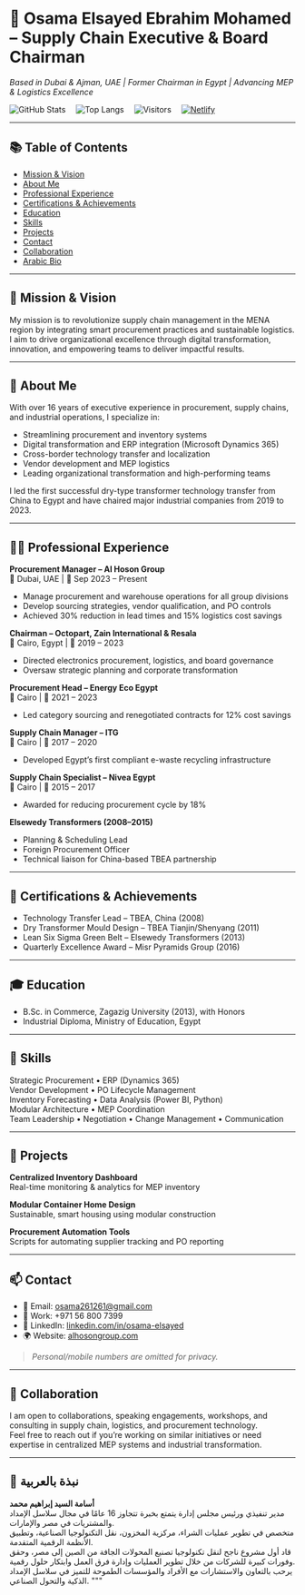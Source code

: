 
# 🚀 Osama Elsayed Ebrahim Mohamed – Supply Chain Executive & Board Chairman

*Based in Dubai & Ajman, UAE | Former Chairman in Egypt | Advancing MEP & Logistics Excellence*

![GitHub Stats](https://github-readme-stats.vercel.app/api?username=Osama261caryp&show_icons=true&theme=default) 
![Top Langs](https://github-readme-stats.vercel.app/api/top-langs?username=Osama261caryp&layout=compact) 
![Visitors](https://profile-counter.glitch.me/Osama261caryp/count.svg) 
[![Netlify](https://img.shields.io/badge/Deployed%20on-Netlify-00c7b7?logo=netlify)](https://www.netlify.com/)

---

## 📚 Table of Contents
- [Mission & Vision](#-mission--vision)
- [About Me](#-about-me)
- [Professional Experience](#-professional-experience)
- [Certifications & Achievements](#-certifications--achievements)
- [Education](#-education)
- [Skills](#-skills)
- [Projects](#-projects)
- [Contact](#-contact)
- [Collaboration](#-collaboration)
- [Arabic Bio](#-نبذة-بالعربية)

---

## 🎯 Mission & Vision

My mission is to revolutionize supply chain management in the MENA region by integrating smart procurement practices and sustainable logistics.  
I aim to drive organizational excellence through digital transformation, innovation, and empowering teams to deliver impactful results.

---

## 👤 About Me

With over 16 years of executive experience in procurement, supply chains, and industrial operations, I specialize in:

- Streamlining procurement and inventory systems  
- Digital transformation and ERP integration (Microsoft Dynamics 365)  
- Cross-border technology transfer and localization  
- Vendor development and MEP logistics  
- Leading organizational transformation and high-performing teams  

I led the first successful dry-type transformer technology transfer from China to Egypt and have chaired major industrial companies from 2019 to 2023.

---

## 🧑‍💼 Professional Experience

**Procurement Manager – Al Hoson Group**  
📍 Dubai, UAE | 📅 Sep 2023 – Present  
- Manage procurement and warehouse operations for all group divisions  
- Develop sourcing strategies, vendor qualification, and PO controls  
- Achieved 30% reduction in lead times and 15% logistics cost savings

**Chairman – Octopart, Zain International & Resala**  
📍 Cairo, Egypt | 📅 2019 – 2023  
- Directed electronics procurement, logistics, and board governance  
- Oversaw strategic planning and corporate transformation

**Procurement Head – Energy Eco Egypt**  
📍 Cairo | 📅 2021 – 2023  
- Led category sourcing and renegotiated contracts for 12% cost savings

**Supply Chain Manager – ITG**  
📍 Cairo | 📅 2017 – 2020  
- Developed Egypt’s first compliant e-waste recycling infrastructure

**Supply Chain Specialist – Nivea Egypt**  
📍 Cairo | 📅 2015 – 2017  
- Awarded for reducing procurement cycle by 18%

**Elsewedy Transformers (2008–2015)**  
- Planning & Scheduling Lead  
- Foreign Procurement Officer  
- Technical liaison for China-based TBEA partnership

---

## 🏅 Certifications & Achievements

- Technology Transfer Lead – TBEA, China (2008)  
- Dry Transformer Mould Design – TBEA Tianjin/Shenyang (2011)  
- Lean Six Sigma Green Belt – Elsewedy Transformers (2013)  
- Quarterly Excellence Award – Misr Pyramids Group (2016)

---

## 🎓 Education

- B.Sc. in Commerce, Zagazig University (2013), with Honors  
- Industrial Diploma, Ministry of Education, Egypt

---

## 🧠 Skills

Strategic Procurement • ERP (Dynamics 365)  
Vendor Development • PO Lifecycle Management  
Inventory Forecasting • Data Analysis (Power BI, Python)  
Modular Architecture • MEP Coordination  
Team Leadership • Negotiation • Change Management • Communication

---

## 📂 Projects

**Centralized Inventory Dashboard**  
Real-time monitoring & analytics for MEP inventory

**Modular Container Home Design**  
Sustainable, smart housing using modular construction

**Procurement Automation Tools**  
Scripts for automating supplier tracking and PO reporting

---

## 📫 Contact

- 📧 Email: osama261261@gmail.com  
- 📱 Work: +971 56 800 7399  
- 🔗 LinkedIn: [linkedin.com/in/osama-elsayed](https://www.linkedin.com/in/osama-elsayed)  
- 🌍 Website: [alhosongroup.com](https://www.alhosongroup.com)  
> *Personal/mobile numbers are omitted for privacy.*

---

## 🤝 Collaboration

I am open to collaborations, speaking engagements, workshops, and consulting in supply chain, logistics, and procurement technology.  
Feel free to reach out if you’re working on similar initiatives or need expertise in centralized MEP systems and industrial transformation.

---

## 📝 نبذة بالعربية

**أسامة السيد إبراهيم محمد**  
مدير تنفيذي ورئيس مجلس إدارة يتمتع بخبرة تتجاوز 16 عامًا في مجال سلاسل الإمداد والمشتريات في مصر والإمارات.  
متخصص في تطوير عمليات الشراء، مركزية المخزون، نقل التكنولوجيا الصناعية، وتطبيق الأنظمة الرقمية المتقدمة.  
قاد أول مشروع ناجح لنقل تكنولوجيا تصنيع المحولات الجافة من الصين إلى مصر، وحقق وفورات كبيرة للشركات من خلال تطوير العمليات وإدارة فرق العمل وابتكار حلول رقمية.  
يرحب بالتعاون والاستشارات مع الأفراد والمؤسسات الطموحة للتميز في سلاسل الإمداد الذكية والتحول الصناعي.
"""
